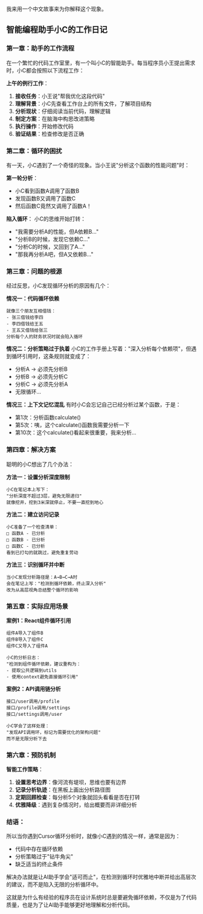 我来用一个中文故事来为你解释这个现象。

## 智能编程助手小C的工作日记

### 第一章：助手的工作流程

在一个繁忙的代码工作室里，有一个叫小C的智能助手。每当程序员小王提出需求时，小C都会按照以下流程工作：

**上午的例行工作**：
1. **接收任务**：小王说"帮我优化这段代码"
2. **理解背景**：小C先查看工作台上的所有文件，了解项目结构
3. **分析现状**：仔细阅读当前代码，理解逻辑
4. **制定方案**：在脑海中构思改进策略
5. **执行操作**：开始修改代码
6. **验证结果**：检查修改是否正确

### 第二章：循环的困扰

有一天，小C遇到了一个奇怪的现象。当小王说"分析这个函数的性能问题"时：

**第一轮分析**：
- 小C看到函数A调用了函数B
- 发现函数B又调用了函数C
- 然后函数C竟然又调用了函数A！

**陷入循环**：
小C的思维开始打转：
- "我需要分析A的性能，但A依赖B..."
- "分析B的时候，发现它依赖C..."
- "分析C的时候，又回到了A..."
- "那我再分析A吧，但A又依赖B..."

### 第三章：问题的根源

经过反思，小C发现循环分析的原因有几个：

**情况一：代码循环依赖**
```
就像三个朋友互相借钱：
- 张三借钱给李四
- 李四借钱给王五  
- 王五又借钱给张三
分析每个人的财务状况时就会陷入循环
```

**情况二：分析策略过于执着**
小C的工作手册上写着："深入分析每个依赖项"，但遇到循环引用时，这条规则就变成了：
- 分析A → 必须先分析B
- 分析B → 必须先分析C  
- 分析C → 必须先分析A
- 无限循环...

**情况三：上下文记忆混乱**
有时小C会忘记自己已经分析过某个函数，于是：
- 第1次：分析函数calculate()
- 第5次：咦，这个calculate()函数我需要分析一下
- 第10次：这个calculate()看起来很重要，我来分析...

### 第四章：解决方案

聪明的小C想出了几个办法：

**方法一：设置分析深度限制**
```
小C在笔记本上写下：
"分析深度不超过3层，避免无限递归"
就像挖井，挖到3米深就停止，不要一直挖到地心
```

**方法二：建立访问记录**
```
小C准备了一个检查清单：
□ 函数A - 已分析
□ 函数B - 已分析  
□ 函数C - 已分析
看到已打勾的就跳过，避免重复劳动
```

**方法三：识别循环并中断**
```
当小C发现分析路径是：A→B→C→A时
会在笔记上写："检测到循环依赖，终止深入分析"
改为从高层视角总结整个循环的影响
```

### 第五章：实际应用场景

**案例1：React组件循环引用**
```
组件A导入了组件B
组件B导入了组件C  
组件C又导入了组件A

小C的分析日志：
"检测到组件循环依赖，建议重构为：
- 提取公共逻辑到utils
- 使用context避免直接循环引用"
```

**案例2：API调用链分析**
```
接口/user调用/profile  
接口/profile调用/settings
接口/settings调用/user

小C学会了这样处理：
"发现API调用环，标记为需要优化的架构问题"
而不是无限分析下去
```

### 第六章：预防机制

**智能工作策略**：
1. **设置思考边界**：像河流有堤坝，思维也要有边界
2. **记录分析轨迹**：在黑板上画出分析路径图
3. **定期回顾检查**：每分析5个对象就回头看看是否在打转
4. **优雅降级**：遇到复杂情况时，给出概要而非详细分析

### 结语：

所以当你遇到Cursor循环分析时，就像小C遇到的情况一样，通常是因为：
- 代码中存在循环依赖
- 分析策略过于"钻牛角尖"
- 缺乏适当的终止条件

解决办法就是让AI助手学会"适可而止"，在检测到循环时优雅地中断并给出高层次的建议，而不是陷入无限的分析循环中。

这就是为什么有经验的程序员在设计系统时总是要避免循环依赖，不仅是为了代码质量，也是为了让AI助手能够更好地理解和分析代码。